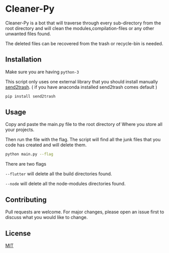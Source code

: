 # Cleaner-Py

Cleaner-Py is a bot that will traverse through every sub-directory from the root directory and will clean the modules,compilation-files or any other unwanted files found.

The deleted files can be recovered from the trash or recycle-bin is needed.

## Installation

Make sure you are having `python-3`

This script only uses one external library that you should install manually [send2trash](https://pypi.org/project/Send2Trash/). ( if you have anaconda installed send2trash comes default )

```bash
pip install send2trash
```

## Usage

Copy and paste the main.py file to the root directory of Where you store all your projects.

Then run the file with the flag. The script will find all the junk files that you code has created and will delete them.

```bash
python main.py --flag
```

There are two flags

`--flutter` will delete all the build directories found.

`--node` will delete all the node-modules directories found.

## Contributing

Pull requests are welcome. For major changes, please open an issue first to discuss what you would like to change.

## License

[MIT](https://choosealicense.com/licenses/mit/)

